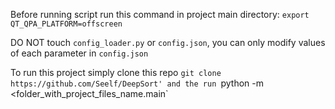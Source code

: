 Before running script run this command in project main directory: `export QT_QPA_PLATFORM=offscreen`

DO NOT touch `config_loader.py` or `config.json`, you can only modify values of each parameter in `config.json`

To run this project simply clone this repo `git clone https://github.com/Seelf/DeepSort' and the run `python -m <folder_with_project_files_name.main`
